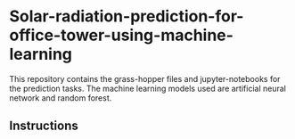 # Solar-radiation-prediction-for-office-tower-using-machine-learning


This repository contains the grass-hopper files and jupyter-notebooks for the prediction tasks. The machine learning models used are artificial neural network and random forest.


## Instructions
